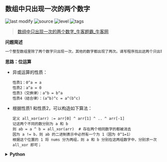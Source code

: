 ## 数组中只出现一次的两个数字
<!--START_SECTION:badge-->

![last modify](https://img.shields.io/static/v1?label=last%20modify&message=2022-10-14%2014%3A59%3A33&color=yellowgreen&style=flat-square)
![source](https://img.shields.io/static/v1?label=source&message=%E7%89%9B%E5%AE%A2&color=green&style=flat-square)
![level](https://img.shields.io/static/v1?label=level&message=%E4%B8%AD%E7%AD%89&color=yellow&style=flat-square)
![tags](https://img.shields.io/static/v1?label=tags&message=%E4%BD%8D%E8%BF%90%E7%AE%97%2C%20%E7%83%AD%E9%97%A8%26%E7%BB%8F%E5%85%B8%26%E6%98%93%E9%94%99&color=orange&style=flat-square)

<!--END_SECTION:badge-->
<!--info
tags: [位运算, 经典]
source: 牛客
level: 中等
number: '0075'
name: 数组中只出现一次的两个数字
companies: []
-->

> [数组中只出现一次的两个数字_牛客题霸_牛客网](https://www.nowcoder.com/practice/389fc1c3d3be4479a154f63f495abff8)

<summary><b>问题简述</b></summary>

```txt
一个整型数组里除了两个数字只出现一次，其他的数字都出现了两次。请写程序找出这两个只出现一次的数字。
```

<!-- 
<details><summary><b>详细描述</b></summary>

```txt
```

</details>
-->


<!-- <div align="center"><img src="../../../_assets/xxx.png" height="300" /></div> -->

<summary><b>思路：位运算</b></summary>

- 异或运算的性质：
    ```
    性质1：0^a = a
    性质2：a^a = 0
    性质3（交换律）：a^b = b^a
    性质4（结合律）：(a^b)^c = a^(b^c)
    ```
- 根据性质1 和性质2，可以构造如下算法：
    ```
    定义 all_xor(arr) := arr[0] ^ arr[1] ^ .. ^ arr[-1]
    记这两个不同的数分别为 a 和 b
    则 ab = a ^ b = all_xor(arr)  # 存在两个相同数字的都被消去
    因为 a != b，则 ab 的二进制表示中必然有一个为 1（因为 0^1=1）
    根据这个位置的 1 将 nums 分为两组，则 a 和 b 分别在这两组数字中，分别求一次 all_xor 即可；
    ```

<details><summary><b>Python</b></summary>

```python
class Solution:
    def FindNumsAppearOnce(self , arr: List[int]) -> List[int]:
        
        ab = 0  # 计算 a ^ b
        for x in arr:
            ab ^= x
            
        r = ab & (~ab + 1)  # 计算 ab 最右侧的 1
        
        a = b = 0
        for x in arr:  # 根据 r 位置是否为 1 将 arr 分为两组
            if r & x:
                a ^= x
            else:
                b ^= x
        
        return [a, b] if a < b else [b, a]
```

</details>

